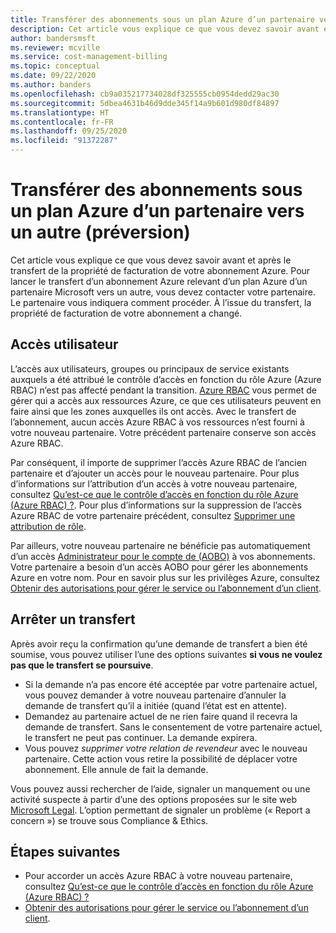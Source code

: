 ```yaml
---
title: Transférer des abonnements sous un plan Azure d’un partenaire vers un autre (préversion)
description: Cet article vous explique ce que vous devez savoir avant et après le transfert de la propriété de facturation de votre abonnement Azure.
author: bandersmsft
ms.reviewer: mcville
ms.service: cost-management-billing
ms.topic: conceptual
ms.date: 09/22/2020
ms.author: banders
ms.openlocfilehash: cb9a035217734028df325555cb0954dedd29ac30
ms.sourcegitcommit: 5dbea4631b46d9dde345f14a9b601d980df84897
ms.translationtype: HT
ms.contentlocale: fr-FR
ms.lasthandoff: 09/25/2020
ms.locfileid: "91372287"
---
```

# <a name="transfer-subscriptions-under-an-azure-plan-from-one-partner-to-another-preview"></a>Transférer des abonnements sous un plan Azure d’un partenaire vers un autre (préversion)

Cet article vous explique ce que vous devez savoir avant et après le transfert de la propriété de facturation de votre abonnement Azure. Pour lancer le transfert d’un abonnement Azure relevant d’un plan Azure d’un partenaire Microsoft vers un autre, vous devez contacter votre partenaire. Le partenaire vous indiquera comment procéder. À l’issue du transfert, la propriété de facturation de votre abonnement a changé.

## <a name="user-access"></a>Accès utilisateur

L’accès aux utilisateurs, groupes ou principaux de service existants auxquels a été attribué le contrôle d’accès en fonction du rôle Azure (Azure RBAC) n’est pas affecté pendant la transition. [Azure RBAC](../../role-based-access-control/overview.md) vous permet de gérer qui a accès aux ressources Azure, ce que ces utilisateurs peuvent en faire ainsi que les zones auxquelles ils ont accès. Avec le transfert de l’abonnement, aucun accès Azure RBAC à vos ressources n’est fourni à votre nouveau partenaire. Votre précédent partenaire conserve son accès Azure RBAC.

Par conséquent, il importe de supprimer l’accès Azure RBAC de l’ancien partenaire et d’ajouter un accès pour le nouveau partenaire. Pour plus d’informations sur l’attribution d’un accès à votre nouveau partenaire, consultez [Qu’est-ce que le contrôle d’accès en fonction du rôle Azure (Azure RBAC) ?](../../role-based-access-control/overview.md). Pour plus d’informations sur la suppression de l’accès Azure RBAC de votre partenaire précédent, consultez [Supprimer une attribution de rôle](../../role-based-access-control/role-assignments-portal.md#remove-a-role-assignment).

Par ailleurs, votre nouveau partenaire ne bénéficie pas automatiquement d’un accès [Administrateur pour le compte de (AOBO)](https://channel9.msdn.com/Series/cspdev/Module-11-Admin-On-Behalf-Of-AOBO) à vos abonnements. Votre partenaire a besoin d’un accès AOBO pour gérer les abonnements Azure en votre nom. Pour en savoir plus sur les privilèges Azure, consultez [Obtenir des autorisations pour gérer le service ou l’abonnement d’un client](/partner-center/customers-revoke-admin-privileges).

## <a name="stop-a-transfer"></a>Arrêter un transfert

Après avoir reçu la confirmation qu’une demande de transfert a bien été soumise, vous pouvez utiliser l’une des options suivantes **si vous ne voulez pas que le transfert se poursuive**.

- Si la demande n’a pas encore été acceptée par votre partenaire actuel, vous pouvez demander à votre nouveau partenaire d’annuler la demande de transfert qu’il a initiée (quand l’état est en attente).
- Demandez au partenaire actuel de ne rien faire quand il recevra la demande de transfert. Sans le consentement de votre partenaire actuel, le transfert ne peut pas continuer. La demande expirera.
- Vous pouvez _supprimer votre relation de revendeur_ avec le nouveau partenaire. Cette action vous retire la possibilité de déplacer votre abonnement. Elle annule de fait la demande.

Vous pouvez aussi rechercher de l’aide, signaler un manquement ou une activité suspecte à partir d’une des options proposées sur le site web [Microsoft Legal](https://www.microsoft.com/legal/). L’option permettant de signaler un problème (« Report a concern ») se trouve sous Compliance & Ethics.

## <a name="next-steps"></a>Étapes suivantes

- Pour accorder un accès Azure RBAC à votre nouveau partenaire, consultez [Qu’est-ce que le contrôle d’accès en fonction du rôle Azure (Azure RBAC) ?](../../role-based-access-control/overview.md)
- [Obtenir des autorisations pour gérer le service ou l’abonnement d’un client](/partner-center/customers-revoke-admin-privileges).